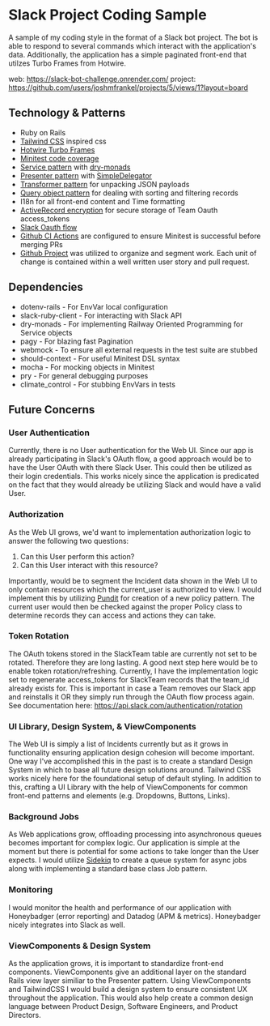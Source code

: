 # Slack Project Coding Sample

A sample of my coding style in the format of a Slack bot project. The bot is able to respond to several commands which interact with the application's data. Additionally, the application has a simple paginated front-end that utilzes Turbo Frames from Hotwire.

web: https://slack-bot-challenge.onrender.com/
project: https://github.com/users/joshmfrankel/projects/5/views/1?layout=board

## Technology & Patterns

* Ruby on Rails
* [Tailwind CSS](https://tailwindcss.com/) inspired css
* [Hotwire Turbo Frames](https://github.com/joshmfrankel/slack-project-coding-sample/blob/main/app/views/incidents/index.html.erb)
* [Minitest code coverage](https://github.com/joshmfrankel/slack-project-coding-sample/tree/main/test)
* [Service pattern](https://github.com/joshmfrankel/slack-project-coding-sample/tree/main/app/services) with [dry-monads](https://dry-rb.org/gems/dry-monads/1.3/do-notation/)
* [Presenter pattern](https://github.com/joshmfrankel/slack-project-coding-sample/tree/main/app/presenters) with [SimpleDelegator](https://ruby-doc.org/stdlib-2.5.1/libdoc/delegate/rdoc/SimpleDelegator.html)
* [Transformer pattern](https://github.com/joshmfrankel/slack-project-coding-sample/tree/main/app/transformers/slack) for unpacking JSON payloads
* [Query object pattern](https://github.com/joshmfrankel/slack-project-coding-sample/tree/main/app/queries) for dealing with sorting and filtering records
* I18n for all front-end content and Time formatting
* [ActiveRecord encryption](https://edgeguides.rubyonrails.org/active_record_encryption.html#setup) for secure storage of Team Oauth access_tokens
* [Slack Oauth flow](https://github.com/joshmfrankel/slack-project-coding-sample/blob/main/app/controllers/slack/oauth_callbacks_controller.rb)
* [Github CI Actions](https://github.com/joshmfrankel/slack-project-coding-sample/blob/main/.github/workflows/testing.yml) are configured to ensure Minitest is successful before merging PRs
* [Github Project](https://github.com/users/joshmfrankel/projects/5) was utilized to organize and segment work. Each unit of change is contained within a well written user story and pull request.

## Dependencies

* dotenv-rails - For EnvVar local configuration
* slack-ruby-client - For interacting with Slack API
* dry-monads - For implementing Railway Oriented Programming for Service objects
* pagy - For blazing fast Pagination
* webmock - To ensure all external requests in the test suite are stubbed
* should-context - For useful Minitest DSL syntax
* mocha - For mocking objects in Minitest
* pry - For general debugging purposes
* climate_control - For stubbing EnvVars in tests

## Future Concerns

### User Authentication

Currently, there is no User authentication for the Web UI. Since our app is already participating in Slack's OAuth flow, a good approach would be to have the User OAuth with there Slack User. This could then be utilized as their login credentials. This works nicely
since the application is predicated on the fact that they would already be utilizing Slack and would have a valid User.

### Authorization

As the Web UI grows, we'd want to implementation authorization logic to answer the following two questions:

1. Can this User perform this action?
2. Can this User interact with this resource?

Importantly, would be to segment the Incident data shown in the Web UI to only contain resources which the current_user is authorized to view. I would implement this by utilizing [Pundit](https://github.com/varvet/pundit) for creation of a new policy pattern. The current user would then be checked against the proper Policy class to determine records they can access and actions they can take.

### Token Rotation

The OAuth tokens stored in the SlackTeam table are currently not set to be rotated. Therefore they are long lasting. A good next step here would be to enable token rotation/refreshing. Currently, I have the implementation logic set to regenerate access_tokens for SlackTeam records that the team_id already exists for. This is important in case a Team removes our Slack app and reinstalls it OR they simply run through the OAuth flow process again. See documentation here: https://api.slack.com/authentication/rotation

### UI Library, Design System, & ViewComponents

The Web UI is simply a list of Incidents currently but as it grows in functionality ensuring application design cohesion will become important. One way I've accomplished this in the past is to create a standard Design System in which to base all future design solutions around. Tailwind CSS works nicely here for the foundational setup of default styling. In addition to this, crafting a UI Library with the help of ViewComponents for common front-end patterns and elements (e.g. Dropdowns, Buttons, Links).

### Background Jobs

As Web applications grow, offloading processing into asynchronous queues becomes important for complex logic. Our application is simple at the moment but there is potential for some
actions to take longer than the User expects. I would utilize [Sidekiq](https://github.com/sidekiq/sidekiq) to create a queue system for async jobs along with implementing a standard base class Job pattern.

### Monitoring

I would monitor the health and performance of our application with Honeybadger (error reporting) and Datadog (APM & metrics). Honeybadger nicely integrates into Slack as well.

### ViewComponents & Design System

As the application grows, it is important to standardize front-end components. ViewComponents give an additional layer on the standard Rails view layer similiar to the Presenter pattern. Using ViewComponents and TailwindCSS I would build a design system to ensure consistent UX throughout the application. This would also help create a common design language between Product Design, Software Engineers, and Product Directors.
